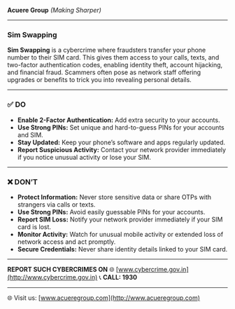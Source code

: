 **Acuere Group**
_(Making Sharper)_

---

### **Sim Swapping**

**Sim Swapping** is a cybercrime where fraudsters transfer your phone number to their SIM card. This gives them access to your calls, texts, and two-factor authentication codes, enabling identity theft, account hijacking, and financial fraud. Scammers often pose as network staff offering upgrades or benefits to trick you into revealing personal details.

---

### ✅ DO

- **Enable 2-Factor Authentication:** Add extra security to your accounts.
- **Use Strong PINs:** Set unique and hard-to-guess PINs for your accounts and SIM.
- **Stay Updated:** Keep your phone’s software and apps regularly updated.
- **Report Suspicious Activity:** Contact your network provider immediately if you notice unusual activity or lose your SIM.

---

### ❌ DON’T

- **Protect Information:** Never store sensitive data or share OTPs with strangers via calls or texts.
- **Use Strong PINs:** Avoid easily guessable PINs for your accounts.
- **Report SIM Loss:** Notify your network provider immediately if your SIM card is lost.
- **Monitor Activity:** Watch for unusual mobile activity or extended loss of network access and act promptly.
- **Secure Credentials:** Never share identity details linked to your SIM card.

---

**REPORT SUCH CYBERCRIMES ON**
🌐 [www.cybercrime.gov.in](http://www.cybercrime.gov.in)
📞 **CALL: 1930**

---

🌐 Visit us: [www.acueregroup.com](http://www.acueregroup.com)
